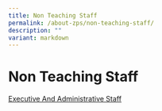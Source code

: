 ```yaml
---
title: Non Teaching Staff
permalink: /about-zps/non-teaching-staff/
description: ""
variant: markdown
---
```

# **Non Teaching Staff**
[Executive And Administrative Staff](/about-zps/list-of-non-teaching-staff/executive-and-administrative-staff/)